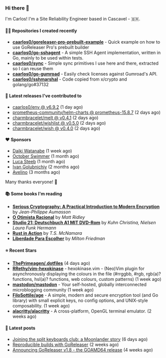 ### Hi there 👋

I'm Carlos! I'm a Site Reliability Engineer based in Cascavel - 🇧🇷.

#### 👨‍💻 Repositories I created recently
- **[caarlos0/goreleaser-pro-prebuilt-example](https://github.com/caarlos0/goreleaser-pro-prebuilt-example)** - Quick example on how to use GoReleaser Pro&#39;s prebuilt builder
- **[caarlos0/go-sshagent](https://github.com/caarlos0/go-sshagent)** - A simple SSH Agent implementation, written in Go, mainly to be used within tests.
- **[caarlos0/sync](https://github.com/caarlos0/sync)** - Simple sync primitives I use here and there, extracted so I can reuse them
- **[caarlos0/go-gumroad](https://github.com/caarlos0/go-gumroad)** - Easily check licenses against Gumroad&#39;s API.
- **[caarlos0/sshmarshal](https://github.com/caarlos0/sshmarshal)** - Code copied from x/crypto and golang/go#37132

#### 🚀 Latest releases I've contributed to


- [caarlos0/env @ v6.9.2](https://github.com/caarlos0/env/releases/tag/v6.9.2) (1 day ago)
- [prometheus-community/helm-charts @ prometheus-15.8.7](https://github.com/prometheus-community/helm-charts/releases/tag/prometheus-15.8.7) (2 days ago)
- [charmbracelet/melt @ v0.4.1](https://github.com/charmbracelet/melt/releases/tag/v0.4.1) (2 days ago)
- [charmbracelet/wishlist @ v0.5.0](https://github.com/charmbracelet/wishlist/releases/tag/v0.5.0) (2 days ago)
- [charmbracelet/wish @ v0.4.0](https://github.com/charmbracelet/wish/releases/tag/v0.4.0) (2 days ago)

#### ❤️ Sponsors
- [Daiki Watanabe](https://github.com/daikw) (1 week ago)
- [October Swimmer](https://github.com/octoberswimmer) (1 month ago)
- [Luca Steeb](https://github.com/steebchen) (1 month ago)
- [Ivan Golubnichiy](https://github.com/h1kkan) (2 months ago)
- [Avelino](https://github.com/avelino) (3 months ago)

Many thanks everyone! 🙏

#### 📚 Some books I'm reading
- **[Serious Cryptography: A Practical Introduction to Modern Encryption](https://www.goodreads.com/book/show/36265193-serious-cryptography)** by _Jean-Philippe Aumasson_
- **[O Otimista Racional](https://www.goodreads.com/book/show/32706964-o-otimista-racional)** by _Matt Ridley_
- **[Studio 21: Deutschbuch A1 MIT DVD-Rom](https://www.goodreads.com/book/show/25495148-studio-21)** by _Kuhn Christina, Nielsen Laura Funk Hermann_
- **[Rust in Action](https://www.goodreads.com/book/show/45731908-rust-in-action)** by _T.S. McNamara_
- **[Liberdade Para Escolher](https://www.goodreads.com/book/show/17238591-liberdade-para-escolher)** by _Milton Friedman_

#### ⭐ Recent Stars


- **[ThePrimeagen/.dotfiles](https://github.com/ThePrimeagen/.dotfiles)** (4 days ago)
- **[RRethy/vim-hexokinase](https://github.com/RRethy/vim-hexokinase)** - hexokinase.vim - (Neo)Vim plugin for asynchronously displaying the colours in the file (#rrggbb, #rgb, rgb(a)? functions, hsl(a)? functions, web colours, custom patterns) (1 week ago)
- **[mastodon/mastodon](https://github.com/mastodon/mastodon)** - Your self-hosted, globally interconnected microblogging community (1 week ago)
- **[FiloSottile/age](https://github.com/FiloSottile/age)** - A simple, modern and secure encryption tool (and Go library) with small explicit keys, no config options, and UNIX-style composability. (1 week ago)
- **[alacritty/alacritty](https://github.com/alacritty/alacritty)** - A cross-platform, OpenGL terminal emulator. (2 weeks ago)

#### 📄 Latest posts
- [Joining the split keyboards club: a Moonlander story](https://carlosbecker.com/posts/split-keyboard-moonlander/) (6 days ago)
- [Reproducible builds with GoReleaser](https://carlosbecker.com/posts/goreleaser-reproducible-buids/) (2 weeks ago)
- [Announcing GoReleaser v1.8 - the GOAMD64 release](https://carlosbecker.com/posts/goreleaser-v1.8/) (4 weeks ago)
